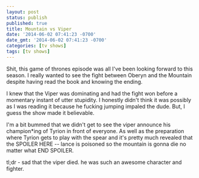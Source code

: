 ```yaml
---
layout: post
status: publish
published: true
title: Mountain vs Viper
date: '2014-06-02 07:41:23 -0700'
date_gmt: '2014-06-02 07:41:23 -0700'
categories: [tv shows]
tags: [tv shows]
---
```

<p>Shit, this game of thrones episode was all I've been looking forward to this season. I really wanted to see the fight between Oberyn and the Mountain despite having read the book and knowing the ending.</p>
<p>I knew that the Viper was dominating and had the fight won before a momentary instant of utter stupidity. I honestly didn't think it was possibly as I was reading it because he fucking jumping impaled the dude. But, I guess the show made it believable.</p>
<p>I'm a bit bummed that we didn't get to see the viper announce his champion*ing of Tyrion in front of everyone. As well as the preparation where Tyrion gets to play with the spear and it's pretty much revealed that the SPOILER HERE -- lance is poisoned so the mountain is gonna die no matter what END SPOILER.</p>
<p>tl;dr - sad that the viper died. he was such an awesome character and fighter.</p>

